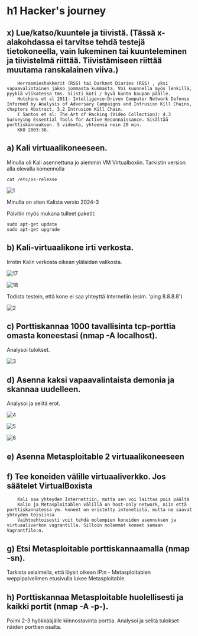 # h1 Hacker's journey

## x) Lue/katso/kuuntele ja tiivistä. (Tässä x-alakohdassa ei tarvitse tehdä testejä tietokoneella, vain lukeminen tai kuunteleminen ja tiivistelmä riittää. Tiivistämiseen riittää muutama ranskalainen viiva.)
        Herrasmieshakkerit (RSS) tai Darknet Diaries (RSS) , yksi vapaavalintainen jakso jommasta kummasta. Voi kuunnella myös lenkillä, pyykiä viikatessa tms. Siisti koti / hyvä kunto kaupan päälle.
        Hutchins et al 2011: Intelligence-Driven Computer Network Defense Informed by Analysis of Adversary Campaigns and Intrusion Kill Chains, chapters Abstract, 3.2 Intrusion Kill Chain.
        € Santos et al: The Art of Hacking (Video Collection): 4.3 Surveying Essential Tools for Active Reconnaissance. Sisältää porttiskannauksen. 5 videota, yhteensä noin 20 min.
        KKO 2003:36.
    
## a) Kali virtuaalikoneeseen.

Minulla oli Kali asennettuna jo aiemmin VM Virtualboxiin. Tarkistin version alla olevalla komennolla

    cat /etc/os-release

![1](https://github.com/user-attachments/assets/5caa7ae3-d5bf-497e-a9f7-1a99072d2569)

Minulla on siten Kalista versio 2024-3

Päivitin myös mukana tulleet paketit:

    sudo apt-get update
    sudo apt-get upgrade

## b) Kali-virtuaalikone irti verkosta. 

Irrotin Kalin verkosta oikean ylälaidan valikosta.

![17](https://github.com/user-attachments/assets/5de02c1e-5f6c-493d-9ef1-853a1b5a8296)

![18](https://github.com/user-attachments/assets/54a8fa3c-34d8-4854-b00f-342a48eb6c13)

Todista testein, että kone ei saa yhteyttä Internetiin (esim. 'ping 8.8.8.8')

![2](https://github.com/user-attachments/assets/4cf012e2-e9c5-4ae6-8caa-80d2077f35b1)


## c) Porttiskannaa 1000 tavallisinta tcp-porttia omasta koneestasi (nmap -A localhost). 

Analysoi tulokset.

![3](https://github.com/user-attachments/assets/0fd18c40-9323-49f0-bc2a-fd645df008d1)


## d) Asenna kaksi vapaavalintaista demonia ja skannaa uudelleen. 

Analysoi ja selitä erot.

![4](https://github.com/user-attachments/assets/f97231fb-990c-4045-b706-43c8db7b29e9)

![5](https://github.com/user-attachments/assets/501d8581-6b57-4972-a064-2f59f33ab498)

![6](https://github.com/user-attachments/assets/63017d52-61d8-4dff-9371-51c620c1323d)

## e) Asenna Metasploitable 2 virtuaalikoneeseen

##  f) Tee koneiden välille virtuaaliverkko. Jos säätelet VirtualBoxista
        
        Kali saa yhteyden Internettiin, mutta sen voi laittaa pois päältä
        Kalin ja Metasploitablen välillä on host-only network, niin että porttiskannatessa ym. koneet on eristetty intenetistä, mutta ne saavat yhteyden toisiinsa
        Vaihtoehtoisesti voit tehdä molempien koneiden asennuksen ja virtuaaliverkon vagrantilla. Silloin molemmat koneet samaan Vagrantfile:n.

##     g) Etsi Metasploitable porttiskannaamalla (nmap -sn). 

Tarkista selaimella, että löysit oikean IP:n - Metasploitablen weppipalvelimen etusivulla lukee Metasploitable.

##     h) Porttiskannaa Metasploitable huolellisesti ja kaikki portit (nmap -A -p-). 

Poimi 2-3 hyökkääjälle kiinnostavinta porttia. Analysoi ja selitä tulokset näiden porttien osalta.
